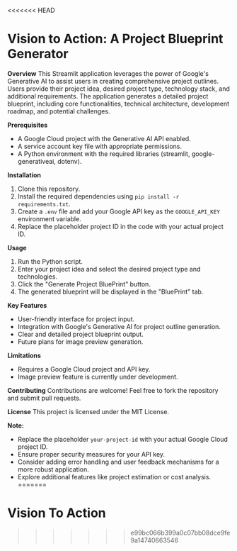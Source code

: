 <<<<<<< HEAD
# Vision to Action: A Project Blueprint Generator

**Overview**
This Streamlit application leverages the power of Google's Generative AI to assist users in creating comprehensive project outlines. Users provide their project idea, desired project type, technology stack, and additional requirements. The application generates a detailed project blueprint, including core functionalities, technical architecture, development roadmap, and potential challenges.

**Prerequisites**
* A Google Cloud project with the Generative AI API enabled.
* A service account key file with appropriate permissions.
* A Python environment with the required libraries (streamlit, google-generativeai, dotenv).

**Installation**
1. Clone this repository.
2. Install the required dependencies using `pip install -r requirements.txt`.
3. Create a `.env` file and add your Google API key as the `GOOGLE_API_KEY` environment variable.
4. Replace the placeholder project ID in the code with your actual project ID.

**Usage**
1. Run the Python script.
2. Enter your project idea and select the desired project type and technologies.
3. Click the "Generate Project BluePrint" button.
4. The generated blueprint will be displayed in the "BluePrint" tab.

**Key Features**
* User-friendly interface for project input.
* Integration with Google's Generative AI for project outline generation.
* Clear and detailed project blueprint output.
* Future plans for image preview generation.

**Limitations**
* Requires a Google Cloud project and API key.
* Image preview feature is currently under development.

**Contributing**
Contributions are welcome! Feel free to fork the repository and submit pull requests.

**License**
This project is licensed under the MIT License.

**Note:**
* Replace the placeholder `your-project-id` with your actual Google Cloud project ID.
* Ensure proper security measures for your API key.
* Consider adding error handling and user feedback mechanisms for a more robust application.
* Explore additional features like project estimation or cost analysis.
=======
# Vision To Action
>>>>>>> e99bc066b399a0c07bb08dce9fe9a14740663546
